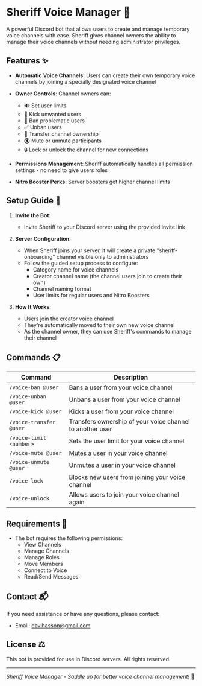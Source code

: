 # Sheriff Voice Manager 🤠

A powerful Discord bot that allows users to create and manage temporary voice channels with ease. Sheriff gives channel owners the ability to manage their voice channels without needing administrator privileges.

## Features ✨

- **Automatic Voice Channels**: Users can create their own temporary voice channels by joining a specially designated voice channel
- **Owner Controls**: Channel owners can:

  - 🔊 Set user limits
  - 👢 Kick unwanted users
  - 🚫 Ban problematic users
  - ✅ Unban users
  - 👑 Transfer channel ownership
  - 🔇 Mute or unmute participants
  - 🔒 Lock or unlock the channel for new connections

- **Permissions Management**: Sheriff automatically handles all permission settings - no need to give users roles
- **Nitro Booster Perks**: Server boosters get higher channel limits

## Setup Guide 🚀

1. **Invite the Bot**:

   - Invite Sheriff to your Discord server using the provided invite link

2. **Server Configuration**:

   - When Sheriff joins your server, it will create a private "sheriff-onboarding" channel visible only to administrators
   - Follow the guided setup process to configure:
     - Category name for voice channels
     - Creator channel name (the channel users join to create their own)
     - Channel naming format
     - User limits for regular users and Nitro Boosters

3. **How It Works**:
   - Users join the creator voice channel
   - They're automatically moved to their own new voice channel
   - As the channel owner, they can use Sheriff's commands to manage their channel

## Commands 📋

| Command                 | Description                                               |
| ----------------------- | --------------------------------------------------------- |
| `/voice-ban @user`      | Bans a user from your voice channel                       |
| `/voice-unban @user`    | Unbans a user from your voice channel                     |
| `/voice-kick @user`     | Kicks a user from your voice channel                      |
| `/voice-transfer @user` | Transfers ownership of your voice channel to another user |
| `/voice-limit <number>` | Sets the user limit for your voice channel                |
| `/voice-mute @user`     | Mutes a user in your voice channel                        |
| `/voice-unmute @user`   | Unmutes a user in your voice channel                      |
| `/voice-lock`           | Blocks new users from joining your voice channel          |
| `/voice-unlock`         | Allows users to join your voice channel again             |

## Requirements 🔧

- The bot requires the following permissions:
  - View Channels
  - Manage Channels
  - Manage Roles
  - Move Members
  - Connect to Voice
  - Read/Send Messages

## Contact 📬

If you need assistance or have any questions, please contact:

- Email: davihasson@gmail.com

## License ⚖️

This bot is provided for use in Discord servers. All rights reserved.

---

_Sheriff Voice Manager - Saddle up for better voice channel management!_ 🤠

